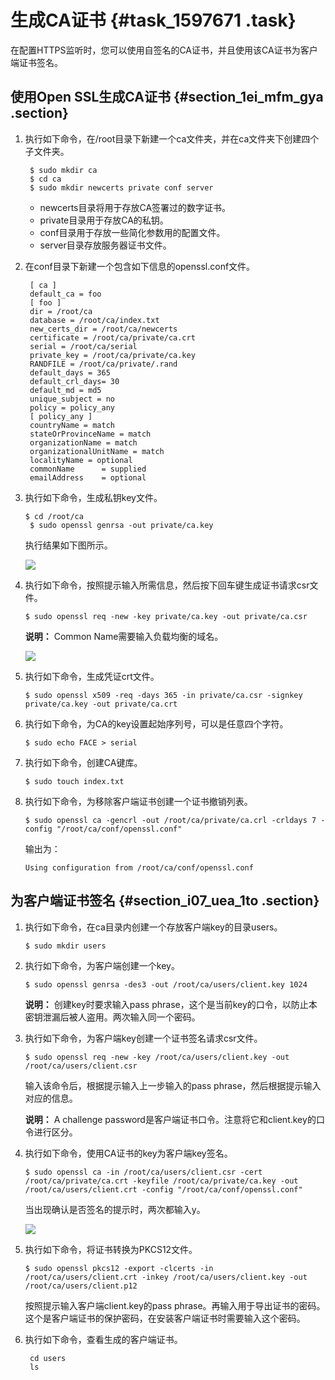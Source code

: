 # 生成CA证书 {#task_1597671 .task}

在配置HTTPS监听时，您可以使用自签名的CA证书，并且使用该CA证书为客户端证书签名。

## 使用Open SSL生成CA证书 {#section_1ei_mfm_gya .section}

1.  执行如下命令，在/root目录下新建一个ca文件夹，并在ca文件夹下创建四个子文件夹。 

    ``` {#codeblock_m2u_yeh_dv7}
     $ sudo mkdir ca
     $ cd ca
     $ sudo mkdir newcerts private conf server
    ```

    -   newcerts目录将用于存放CA签署过的数字证书。
    -   private目录用于存放CA的私钥。
    -   conf目录用于存放一些简化参数用的配置文件。
    -   server目录存放服务器证书文件。
2.  在conf目录下新建一个包含如下信息的openssl.conf文件。 

    ``` {#codeblock_yk1_s9b_44x}
     [ ca ]
     default_ca = foo
     [ foo ] 
     dir = /root/ca
     database = /root/ca/index.txt
     new_certs_dir = /root/ca/newcerts
     certificate = /root/ca/private/ca.crt
     serial = /root/ca/serial
     private_key = /root/ca/private/ca.key
     RANDFILE = /root/ca/private/.rand
     default_days = 365
     default_crl_days= 30
     default_md = md5
     unique_subject = no
     policy = policy_any
     [ policy_any ]
     countryName = match
     stateOrProvinceName = match
     organizationName = match
     organizationalUnitName = match
     localityName = optional
     commonName      = supplied
     emailAddress    = optional
    ```

3.  执行如下命令，生成私钥key文件。 

    ``` {#codeblock_9fb_dej_41d}
    $ cd /root/ca
     $ sudo openssl genrsa -out private/ca.key
    ```

    执行结果如下图所示。

    ![](http://static-aliyun-doc.oss-cn-hangzhou.aliyuncs.com/assets/img/4143/15676492022841_zh-CN.png)

4.  执行如下命令，按照提示输入所需信息，然后按下回车键生成证书请求csr文件。 

    ``` {#codeblock_x5u_v5k_k39}
    $ sudo openssl req -new -key private/ca.key -out private/ca.csr
    ```

    **说明：** Common Name需要输入负载均衡的域名。

    ![](http://static-aliyun-doc.oss-cn-hangzhou.aliyuncs.com/assets/img/4143/15676492032842_zh-CN.png)

5.  执行如下命令，生成凭证crt文件。 

    ``` {#codeblock_ykl_0e3_ep7}
    $ sudo openssl x509 -req -days 365 -in private/ca.csr -signkey private/ca.key -out private/ca.crt
    ```

6.  执行如下命令，为CA的key设置起始序列号，可以是任意四个字符。 

    ``` {#codeblock_p70_de8_92d}
    $ sudo echo FACE > serial
    ```

7.  执行如下命令，创建CA键库。 

    ``` {#codeblock_7x2_dc9_djj}
    $ sudo touch index.txt
    ```

8.  执行如下命令，为移除客户端证书创建一个证书撤销列表。 

    ``` {#codeblock_f83_l5a_4xm}
    $ sudo openssl ca -gencrl -out /root/ca/private/ca.crl -crldays 7 -config "/root/ca/conf/openssl.conf"
    ```

    输出为：

    ``` {#codeblock_gis_3of_xtn}
    Using configuration from /root/ca/conf/openssl.conf
    ```


## 为客户端证书签名 {#section_i07_uea_1to .section}

1.  执行如下命令，在ca目录内创建一个存放客户端key的目录users。 

    ``` {#codeblock_j7h_z1s_pil}
    $ sudo mkdir users
    ```

2.  执行如下命令，为客户端创建一个key。 

    ``` {#codeblock_3ku_ocq_a7c}
    $ sudo openssl genrsa -des3 -out /root/ca/users/client.key 1024
    ```

    **说明：** 创建key时要求输入pass phrase，这个是当前key的口令，以防止本密钥泄漏后被人盗用。两次输入同一个密码。

3.  执行如下命令，为客户端key创建一个证书签名请求csr文件。 

    ``` {#codeblock_wuj_ob9_pl4}
    $ sudo openssl req -new -key /root/ca/users/client.key -out /root/ca/users/client.csr
    ```

    输入该命令后，根据提示输入上一步输入的pass phrase，然后根据提示输入对应的信息。

    **说明：** A challenge password是客户端证书口令。注意将它和client.key的口令进行区分。

4.  执行如下命令，使用CA证书的key为客户端key签名。 

    ``` {#codeblock_pdb_e26_ysp}
    $ sudo openssl ca -in /root/ca/users/client.csr -cert /root/ca/private/ca.crt -keyfile /root/ca/private/ca.key -out /root/ca/users/client.crt -config "/root/ca/conf/openssl.conf"
    ```

    当出现确认是否签名的提示时，两次都输入y。

    ![](http://static-aliyun-doc.oss-cn-hangzhou.aliyuncs.com/assets/img/4143/15676492032846_zh-CN.png)

5.  执行如下命令，将证书转换为PKCS12文件。 

    ``` {#codeblock_7yy_7vz_rvy}
    $ sudo openssl pkcs12 -export -clcerts -in /root/ca/users/client.crt -inkey /root/ca/users/client.key -out /root/ca/users/client.p12
    ```

    按照提示输入客户端client.key的pass phrase。再输入用于导出证书的密码。这个是客户端证书的保护密码，在安装客户端证书时需要输入这个密码。

6.  执行如下命令，查看生成的客户端证书。 

    ``` {#codeblock_3hf_vgo_7si}
     cd users
     ls
    ```


